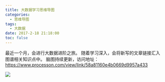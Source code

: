 ```yaml
---
title: 大数据学习思维导图
categories:
  - 思维导图
tags:
  - 大数据
date: 2017-2-18 21:18:00
toc: false
---
```


最近一个月，会进行大数据进阶之旅。
随着学习深入，会将新写的文章链接汇入图谱相关知识点中。
脑图持续更新，访问地址：https://www.processon.com/view/link/58a81160e4b0669d9957a433

<!-- more -->

![](http://7xvfir.com1.z0.glb.clouddn.com/%E5%A4%A7%E6%95%B0%E6%8D%AE%E8%BF%9B%E9%98%B6%E8%AE%A1%E5%88%92/%E5%A4%A7%E6%95%B0%E6%8D%AE%E5%AD%A6%E4%B9%A0%E8%AE%A1%E5%88%92.png?imageView2/0/q/75|watermark/1/image/aHR0cDovLzd4dmZpci5jb20xLnowLmdsYi5jbG91ZGRuLmNvbS8lRTYlQjAlQjQlRTUlOEQlQjAvJUU1JThEJTlBJUU1JUFFJUEyJUU2JUIwJUI0JUU1JThEJUIwLnBuZw==/dissolve/100/gravity/SouthEast/dx/10/dy/10|imageslim)